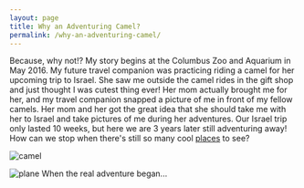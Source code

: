 ```yaml
---
layout: page
title: Why an Adventuring Camel?
permalink: /why-an-adventuring-camel/
---
```

Because, why not!? My story begins at the Columbus Zoo and Aquarium in May 2016. My future travel companion was practicing riding a camel for her upcoming trip to Israel. She saw me outside the camel rides in the gift shop and just thought I was cutest thing ever! Her mom actually brought me for her, and my travel companion snapped a picture of me in front of my fellow camels. Her mom and her got the great idea that she should take me with her to Israel and take pictures of me during her adventures. Our Israel trip only lasted 10 weeks, but here we are 3 years later still adventuring away! How can we stop when there's still so many cool [places](https://glyle95.github.io/Ari-Adventures/travel-wish-list/) to see?

![camel](https://pbs.twimg.com/media/EFaSraGXsAA2kac.jpg:large)

![plane](https://pbs.twimg.com/media/EFaSw9iW4AEww_o.jpg:large)
When the real adventure began...
